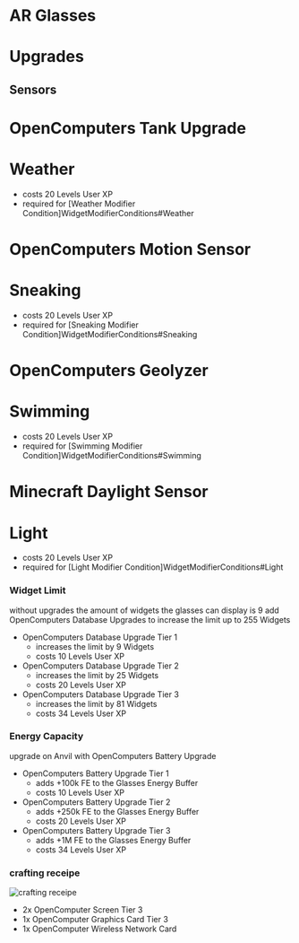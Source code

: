 # AR Glasses

# Upgrades

## Sensors
# OpenComputers Tank Upgrade
# Weather
* costs 20 Levels User XP
* required for [Weather Modifier Condition]WidgetModifierConditions#Weather

# OpenComputers Motion Sensor
# Sneaking
* costs 20 Levels User XP
* required for [Sneaking Modifier Condition]WidgetModifierConditions#Sneaking

# OpenComputers Geolyzer
# Swimming
* costs 20 Levels User XP
* required for [Swimming Modifier Condition]WidgetModifierConditions#Swimming

# Minecraft Daylight Sensor
# Light
* costs 20 Levels User XP
* required for [Light Modifier Condition]WidgetModifierConditions#Light



### Widget Limit
without upgrades the amount of widgets the glasses can display is 9
add OpenComputers Database Upgrades to increase the limit up to 255 Widgets
* OpenComputers Database Upgrade Tier 1
  * increases the limit by 9 Widgets
  * costs 10 Levels User XP
* OpenComputers Database Upgrade Tier 2
  * increases the limit by 25 Widgets
  * costs 20 Levels User XP
* OpenComputers Database Upgrade Tier 3
  * increases the limit by 81 Widgets
  * costs 34 Levels User XP


### Energy Capacity
upgrade on Anvil with OpenComputers Battery Upgrade
* OpenComputers Battery Upgrade Tier 1
  * adds +100k FE to the Glasses Energy Buffer
  * costs 10 Levels User XP
* OpenComputers Battery Upgrade Tier 2
  * adds +250k FE to the Glasses Energy Buffer
  * costs 20 Levels User XP
* OpenComputers Battery Upgrade Tier 3
  * adds +1M FE to the Glasses Energy Buffer
  * costs 34 Levels User XP

### crafting receipe
![crafting receipe](https://i.imgur.com/rPJJ9K6.jpg)
* 2x OpenComputer Screen Tier 3
* 1x OpenComputer Graphics Card Tier 3
* 1x OpenComputer Wireless Network Card